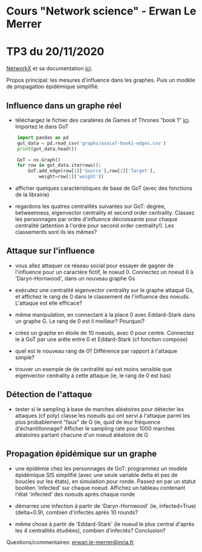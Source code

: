 # Cours "Network science" - Erwan Le Merrer
# TP3 du 20/11/2020

[NetworkX](https://networkx.github.io/) et sa documentation [ici](https://networkx.github.io/documentation/stable/index.html).

Propos principal: les mesures d'influence dans les graphes. Puis un modèle de propagation épidémique simplifié.

## Influence dans un graphe réel

*  téléchargez le fichier des caratères de Games of Thrones "book 1" [ici](https://github.com/mathbeveridge/asoiaf). Importez le dans GoT

``` python
    import pandas as pd
    got_data = pd.read_csv('graphs/asoiaf-book1-edges.csv')
    print(got_data.head())

    GoT = nx.Graph()
    for row in got_data.iterrows():
        GoT.add_edge(row[1]['Source'],row[1]['Target'],
            weight=row[1]['weight'])
```

* afficher quelques caractéristiques de base de GoT (avec des fonctions de la librairie)

* regardons les quatres centralités suivantes sur GoT: degree, betweenness, eigenvector centrality et second order centrality. Classez les personnages par ordre d'influence décroissante pour chaque centralité (attention à l'ordre pour second order centrality!). Les classements sont ils les mêmes?

## Attaque sur l'influence 
* vous allez attaquer ce réseau social pour essayer de gagner de l'influence pour un caractère fictif, le noeud 0. Connectez un noeud 0 à 'Daryn-Hornwood', dans un nouveau graphe Gs

* exécutez une centralité eigenvector centrality sur le graphe attaqué Gs, et affichez le rang de 0 dans le classement de l'influence des noeuds. L'attaque est elle efficace?

* même manipulation, en connectant à la place 0 avec Eddard-Stark dans un graphe G. Le rang de 0 est il meilleur? Pourquoi?

* créez un graphe en étoile de 10 noeuds, avec 0 pour centre. Connectez le à GoT par une arête entre 0 et Eddard-Stark (cf fonction compose)

* quel est le nouveau rang de 0? Différence par rapport à l'attaque simple?

* trouver un exemple de de centralité qui est moins sensible que eigenvector centrality à cette attaque (ie, le rang de 0 est bas)

## Détection de l'attaque

* tester si le sampling à base de marches aléatoires pour détecter les attaques (cf poly) classe les noeuds qui ont servi à l'attaque parmi les plus probablement "faux" de G (ie, quid de leur fréquence d'échantillonnage? Afficher le sampling rate pour 1000 marches aléatoires partant chacune d'un noeud aléatoire de G

## Propagation épidémique sur un graphe
* une épidémie chez les personnages de GoT: programmez un modèle épidémique SIS simplifié (avec une seule variable delta et pas de boucles sur les états), en simulation pour ronde. Passez en par un statut booléen 'infected' sur chaque noeud. Affichez un tableau contenant l'état 'infected' des noeuds après chaque ronde

* démarrez une infection à partir de 'Daryn-Hornwood' (ie, infected=True) (delta=0.9), combien d'infectés après 10 rounds?

* même chose à partir de 'Eddard-Stark' (le noeud le plus central d'après les 4 centralités étudiées), combien d'infectés? Conclusion?


Questions/commentaires: erwan.le-merrer@inria.fr
